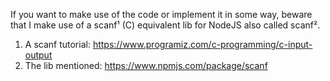 If you want to make use of the code or implement it in some way, beware that I make use of a scanf¹ (C) equivalent lib for NodeJS also called scanf².

1. A scanf tutorial: https://www.programiz.com/c-programming/c-input-output
2. The lib mentioned: https://www.npmjs.com/package/scanf
